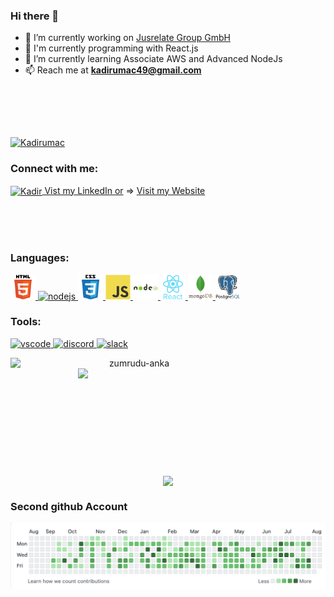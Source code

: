 ### Hi there 👋

- 🔭 I’m currently working on [Jusrelate Group GmbH](https://www.justrelate.com/)
- 💬 I'm currently programming with React.js
- 🌱 I’m currently learning Associate AWS and Advanced NodeJs
- 📫 Reach me at **kadirumac49@gmail.com**

<!-- <h3>My Project Background</h3>
<div>
<a href="https://www.gamescom.de/de"><img width="80" height="auto" src="https://blog.games-career.com/de/files/2022/06/gamescom-22.jpeg" /></a>
<h4>Gamescom</h4>
</div>
<div>
<a href="https://www.sicherheitserziehung.de/"><img width="80" height="auto" src="https://yt3.ggpht.com/mbYh6Q_GoUVg4UIeXLlieMnoR7IXKlfPiVxNzslR9ggSm1zCxGFqTrsv8lIbDyGcxLm8sf5r=s900-c-k-c0x00ffffff-no-rj" /></a>
<h4>Provinzial</h4>
</div> -->
<br>

<br><br>

<p align="left"> <a href="https://github.com/ryo-ma/github-profile-trophy"><img src="https://github-profile-trophy.vercel.app/?username=Kadirumac" alt="Kadirumac" /></a> </p>

### Connect with me:

<p align="left">
<a href="https://www.linkedin.com/in/kadirumac/" target="_blank"><img align="center" src="https://velanovascular.com/wp-content/uploads/2020/06/LinkedIn.png" alt="Kadir" height="30" width="30" /> Vist my LinkedIn or</a> => <a href="https://kadirumac.netlify.app/">Visit my Website</a>
</p>

<br />
<br />

<br />

<h3 align="left">Languages:</h3>
<p align="left">
    <a href="https://www.w3.org/html/" target="_blank"> <img src="https://raw.githubusercontent.com/devicons/devicon/master/icons/html5/html5-original-wordmark.svg" alt="html5" width="40" height="40"/> </a>
  <a href="https://docs.microsoft.com/en-us/dotnet/csharp/" target="_blank"> <img src="https://seeklogo.com/images/N/nodejs-logo-D26404F360-seeklogo.com.png" alt="nodejs" width="27" height="30"/> </a>
    <a href="https://www.w3schools.com/css/" target="_blank"> <img src="https://raw.githubusercontent.com/devicons/devicon/master/icons/css3/css3-original-wordmark.svg" alt="css3" width="40" height="40"/> </a>
    <a href="https://developer.mozilla.org/en-US/docs/Web/JavaScript" target="_blank"> <img src="https://raw.githubusercontent.com/devicons/devicon/master/icons/javascript/javascript-original.svg" alt="javascript" width="40" height="40"/> </a>
      <a href="https://nodejs.org" target="_blank"> <img src="https://raw.githubusercontent.com/devicons/devicon/master/icons/nodejs/nodejs-original-wordmark.svg" alt="nodejs" width="40" height="40"/> </a>
       <a href="https://reactjs.org/" target="_blank"> <img src="https://raw.githubusercontent.com/devicons/devicon/master/icons/react/react-original-wordmark.svg" alt="react" width="40" height="40"/> </a>
        <a href="https://www.mongodb.com/" target="_blank"> <img src="https://raw.githubusercontent.com/devicons/devicon/master/icons/mongodb/mongodb-original-wordmark.svg" alt="mongodb" width="40" height="40"/> </a>
    <a href="https://www.postgresql.org" target="_blank"> <img src="https://raw.githubusercontent.com/devicons/devicon/master/icons/postgresql/postgresql-original-wordmark.svg" alt="postgresql" width="40" height="40"/> </a>  
  <h3 align="left">Tools:</h3>
<a href="https://code.visualstudio.com/" target="_blank"> <img src="https://upload.wikimedia.org/wikipedia/commons/thumb/9/9a/Visual_Studio_Code_1.35_icon.svg/1024px-Visual_Studio_Code_1.35_icon.svg.png" alt="vscode" width="30" height="30"/> </a>
<a href="https://discord.com/" target="_blank"> <img src="https://cdn4.iconfinder.com/data/icons/logos-and-brands/512/91_Discord_logo_logos-512.png" alt="discord" width="30" height="30"/> </a> 
<a href="https://slack.com/intl/en-tr/" target="_blank"> <img src="https://cdn.brandfolder.io/5H442O3W/as/pl546j-7le8zk-4nzzs1/Slack_Mark_Web.png" alt="slack" width="37" height="37"/> </a>
       </p>
     
<p align=center>
    <div align=center>
      <a href="https://github.com/denvercoder1/github-readme-streak-stats" title="Go to Source">
        <img align="left" width=396 src="https://github-readme-streak-stats.herokuapp.com/?user=Kadirumac&theme=react&border=61dafb&hide_border=true" alt="zumrudu-anka" />
      </a>
      <a href="https://github.com/anuraghazra/github-readme-stats" title="Go to Source">
        <img align="right" width=396 src="https://github-readme-stats.vercel.app/api?username=Kadirumac&show_icons=true&theme=react&border_color=61dafb&hide_border=true" />
      </a>
    </div>
    <br><br><br><br><br><br><br><br><br><br><br>
    <div align=center>
      <a href="https://github.com/anuraghazra/github-readme-stats">
        <img width=325 align="center" src="https://github-readme-stats.vercel.app/api/top-langs/?username=Kadirumac&hide=c%23,powershell,Mathematica,Ruby,Objective-C,Objective-C%2b%2b,Cuda&title_color=61dafb&text_color=ffffff&icon_color=61dafb&bg_color=20232a&langs_count=8&layout=compact&border_color=61dafb&hide_border=true" />
      </a>
    </div>
     </p>

<h3>Second  github Account</h3>
<a href="https://github.com/Kadir-umac">
<img  src="./github-2.png" />
</a>
